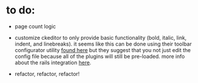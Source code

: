 to do:
====================

- page count logic

- customize ckeditor to only provide basic functionality (bold, italic, link, indent, and linebreaks). it seems like this can be done using their toolbar configurator utility [found here](http://docs.ckeditor.com/#!/guide/dev_toolbar) but they suggest that you not just edit the config file because all of the plugins will still be pre-loaded. more info about the rails integration [here](https://github.com/galetahub/ckeditor).

- refactor, refactor, refactor!
